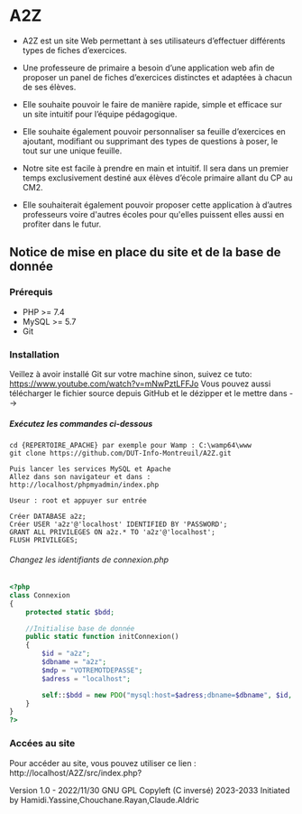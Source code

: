 # A2Z

- A2Z est un site Web permettant à ses utilisateurs d’effectuer différents types de fiches d’exercices.

- Une professeure de primaire a besoin d’une application web afin de proposer un panel de fiches d’exercices distinctes et adaptées à chacun de ses élèves. 

- Elle souhaite pouvoir le faire  de manière rapide, simple et efficace sur un site intuitif pour l’équipe pédagogique.

- Elle souhaite également pouvoir personnaliser sa feuille d’exercices en ajoutant, modifiant ou supprimant des types de questions à poser, le tout sur une unique feuille. 

- Notre site est facile à prendre en main et intuitif. Il sera dans un premier temps exclusivement destiné aux élèves d’école primaire allant du CP au CM2.

- Elle souhaiterait également pouvoir proposer cette application à d’autres professeurs voire d'autres écoles pour qu'elles puissent elles aussi en profiter dans le futur.


##  Notice de mise en place du site et de la base de donnée
### Prérequis

* PHP >= 7.4
* MySQL >= 5.7
* Git

### Installation
Veillez à avoir installé Git sur votre machine sinon, suivez ce tuto: https://www.youtube.com/watch?v=mNwPztLFFJo
Vous pouvez aussi télécharger le fichier source depuis GitHub  et le dézipper  et le mettre dans -->

##### Exécutez les commandes ci-dessous
```
cd {REPERTOIRE_APACHE} par exemple pour Wamp : C:\wamp64\www
git clone https://github.com/DUT-Info-Montreuil/A2Z.git

Puis lancer les services MySQL et Apache
Allez dans son navigateur et dans : http://localhost/phpmyadmin/index.php

Useur : root et appuyer sur entrée

Créer DATABASE a2z;
Créer USER 'a2z'@'localhost' IDENTIFIED BY 'PASSWORD'; 
GRANT ALL PRIVILEGES ON a2z.* TO 'a2z'@'localhost';
FLUSH PRIVILEGES;

```
###### Changez les identifiants de connexion.php
```php
<?php
class Connexion
{
    protected static $bdd;

    //Initialise base de donnée
    public static function initConnexion()
    {
        $id = "a2z";
        $dbname = "a2z";
        $mdp = "VOTREMOTDEPASSE";
        $adress = "localhost";

        self::$bdd = new PDO("mysql:host=$adress;dbname=$dbname", $id, $mdp);
    }
}
?>
```
### Accées au site

Pour accéder au site, vous pouvez utiliser ce lien :
http://localhost/A2Z/src/index.php?

Version 1.0 - 2022/11/30
GNU GPL  Copyleft (C inversé) 2023-2033
Initiated by Hamidi.Yassine,Chouchane.Rayan,Claude.Aldric